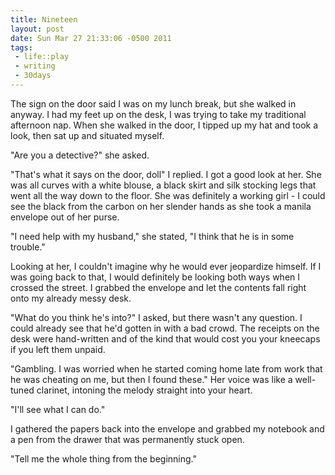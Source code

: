 ```yaml
--- 
title: Nineteen
layout: post
date: Sun Mar 27 21:33:06 -0500 2011
tags:
 - life::play
 - writing
 - 30days
---
```

The sign on the door said I was on my lunch break, but she walked in
anyway.  I had my feet up on the desk, I was trying to take my
traditional afternoon nap.  When she walked in the door, I tipped
up my hat and took a look, then sat up and situated myself.

"Are you a detective?" she asked.

"That's what it says on the door, doll" I replied.  I got a good look
at her.  She was all curves with a white blouse, a black skirt and
silk stocking legs that went all the way down to the floor.  She was
definitely a working girl - I could see the black from the carbon on her
slender hands as she took a manila envelope out of her purse.

"I need help with my husband," she stated, "I think that he is
in some trouble."

Looking at her, I couldn't imagine why he would ever jeopardize
himself.  If I was going back to that, I would definitely be looking
both ways when I crossed the street.  I grabbed the envelope and
let the contents fall right onto my already messy desk.

"What do you think he's into?" I asked, but there wasn't any question.
I could already see that he'd gotten in with a bad crowd.  The receipts
on the desk were hand-written and of the kind that would cost you your
kneecaps if you left them unpaid.

"Gambling.  I was worried when he started coming home late from work
that he was cheating on me, but then I found these."  Her voice was
like a well-tuned clarinet, intoning the melody straight into your
heart.

"I'll see what I can do."

I gathered the papers back into the envelope and grabbed my notebook
and a pen from the drawer that was permanently stuck open.

"Tell me the whole thing from the beginning."
